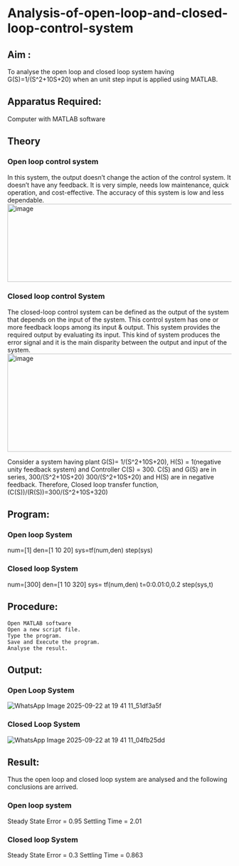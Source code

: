  # Analysis-of-open-loop-and-closed-loop-control-system
## Aim :
  To analyse the open loop and closed loop system having G(S)=1/(S^2+10S+20)  when an unit step input is applied using MATLAB.
## Apparatus Required:
  Computer with MATLAB software
## Theory
  ### Open loop control system
  In this system, the output doesn’t change the action of the control system. It doesn’t have any feedback. It is very simple, needs low maintenance, quick operation, and cost-effective. The accuracy of this system is low and less dependable.
  <img width="652" height="175" alt="image" src="https://github.com/user-attachments/assets/0a9d8129-eb64-40bb-8efd-434edcb2bd5a" />
 ### Closed loop control System
The closed-loop control system can be defined as the output of the system that depends on the input of the system. This control system has one or more feedback loops among its input & output. This system provides the required output by evaluating its input. This kind of system produces the error signal and it is the main disparity between the output and input of the system.
                     <img width="508" height="220" alt="image" src="https://github.com/user-attachments/assets/ad4b9b9e-bf06-4108-a4c0-5320be064b1f" />

Consider a system having plant G(S)=  1/(S^2+10S+20), H(S) = 1(negative unity feedback system) and Controller C(S) = 300.
C(S) and G(S) are in series, 300/(S^2+10S+20)
300/(S^2+10S+20) and H(S) are in negative feedback.
Therefore, Closed loop transfer function, (C(S))/(R(S))=300/(S^2+10S+320)
## Program: 
### Open loop System
num=[1]
den=[1 10 20]
sys=tf(num,den)
step(sys)

### Closed loop System
num=[300]
den=[1 10 320]
sys= tf(num,den)
t=0:0.01:0,0.2
step(sys,t)

## Procedure:
	Open MATLAB software
	Open a new script file.
	Type the program.
	Save and Execute the program.
	Analyse the result.
## Output:
### Open Loop System
![WhatsApp Image 2025-09-22 at 19 41 11_51df3a5f](https://github.com/user-attachments/assets/c1e0c7b8-bf19-4000-b727-f56e3a112180)


### Closed Loop System
![WhatsApp Image 2025-09-22 at 19 41 11_04fb25dd](https://github.com/user-attachments/assets/3c4fb731-d179-4c14-b4f8-3c44ff24c017)


## Result:
Thus the open loop and closed loop system are analysed and the following conclusions are arrived.
### Open loop system
Steady State Error = 0.95
Settling Time = 2.01
### Closed loop System
Steady State Error = 0.3
Settling Time = 0.863





